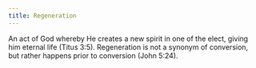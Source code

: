 ```yaml
---
title: Regeneration
---
```

An act of God whereby He creates a new spirit in one of the elect, giving him eternal life (Titus 3:5). Regeneration is not a synonym of conversion, but rather happens prior to conversion (John 5:24).
